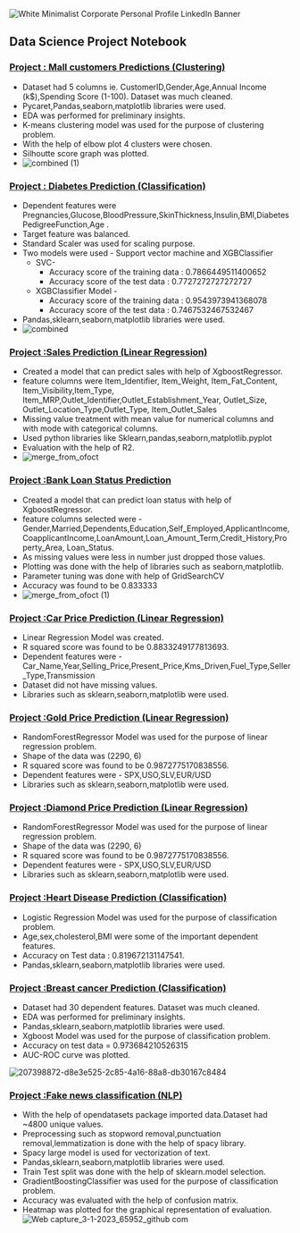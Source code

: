 ![White Minimalist Corporate Personal Profile LinkedIn Banner](https://user-images.githubusercontent.com/115975748/210289626-9a43d116-95d4-4e02-b0eb-7b23e159e062.png)

## Data Science Project Notebook

### [Project : Mall customers Predictions (Clustering)](https://github.com/sagarpatiler/machine_learning/blob/main/clustering_mall_customers_pyc.ipynb) 
* Dataset had 5 columns ie. CustomerID,Gender,Age,Annual Income (k$),Spending Score (1-100). Dataset was much cleaned.
* Pycaret,Pandas,seaborn,matplotlib libraries were used.
* EDA was performed for preliminary insights.
* K-means clustering model was used for the purpose of clustering problem.
* With the help of elbow plot 4 clusters were chosen.
* Silhoutte score graph was plotted.
* ![combined (1)](https://user-images.githubusercontent.com/115975748/208020818-671d2c79-43bb-4414-ad2d-fb01a07a10cc.jpg)

### [Project : Diabetes Prediction (Classification)](https://github.com/sagarpatiler/machine_learning/blob/main/health_proj_1_diabetes_prediction.ipynb) 
* Dependent features were Pregnancies,Glucose,BloodPressure,SkinThickness,Insulin,BMI,DiabetesPedigreeFunction,Age .
* Target feature was balanced.
* Standard Scaler was used for scaling purpose.
* Two models were used - Support vector machine and XGBClassifier
  * SVC-
    * Accuracy score of the training data :  0.7866449511400652
    * Accuracy score of the test data :  0.7727272727272727
  * XGBClassifier Model -
    * Accuracy score of the training data :  0.9543973941368078 
    * Accuracy score of the test data :  0.7467532467532467
* Pandas,sklearn,seaborn,matplotlib libraries were used.
* ![combined](https://user-images.githubusercontent.com/115975748/207767068-383517fa-4fd9-4fed-9319-e4d696b9c48b.jpg)

### [Project :Sales Prediction (Linear Regression)](https://github.com/sagarpatiler/machine_learning/blob/main/Sales_Prediction.ipynb) 
* Created a model that can predict sales with help of XgboostRegressor.
* feature columns were Item_Identifier, Item_Weight, Item_Fat_Content, Item_Visibility,Item_Type, Item_MRP,Outlet_Identifier,Outlet_Establishment_Year, Outlet_Size, Outlet_Location_Type,Outlet_Type, Item_Outlet_Sales
* Missing value treatment with mean value for numerical columns and with mode with categorical columns.
* Used python libraries like Sklearn,pandas,seaborn,matplotlib.pyplot
* Evaluation with the help of R2.
* ![merge_from_ofoct](https://user-images.githubusercontent.com/115975748/207768079-f7716e8f-e94b-4cff-8f2d-75c6730018a6.jpg)


### [Project :Bank Loan Status Prediction](https://github.com/sagarpatiler/machine_learning/blob/main/Banks_1_loan_status_prediction.ipynb) 
* Created a model that can predict loan status with help of XgboostRegressor.
* feature columns selected  were -Gender,Married,Dependents,Education,Self_Employed,ApplicantIncome,CoapplicantIncome,LoanAmount,Loan_Amount_Term,Credit_History,Property_Area, Loan_Status.
* As missing values were less in number just dropped those values.
* Plotting was done with the help of libraries such as seaborn,matplotlib.
* Parameter tuning was done with help of GridSearchCV
* Accuracy was found to be  0.833333
* ![merge_from_ofoct (1)](https://user-images.githubusercontent.com/115975748/207770005-d91022ee-654c-4c52-86c8-be43d03d8e03.jpg)


### [Project :Car Price Prediction (Linear Regression)](https://github.com/sagarpatiler/machine_learning/blob/main/car_price_prediction_.ipynb) 
* Linear Regression Model was created.
* R squared score  was found to be  0.8833249177813693.
* Dependent features were - Car_Name,Year,Selling_Price,Present_Price,Kms_Driven,Fuel_Type,Seller_Type,Transmission 
* Dataset did not have missing values.
* Libraries such as sklearn,seaborn,matplotlib were used.

### [Project :Gold Price Prediction (Linear Regression)](https://github.com/sagarpatiler/machine_learning/blob/main/gold_price_prediction.ipynb) 
* RandomForestRegressor Model was used for the purpose of linear regression problem.
* Shape of the data was (2290, 6)
* R squared score  was found to be 0.9872775170838556.
* Dependent features were - SPX,USO,SLV,EUR/USD 
* Libraries such as sklearn,seaborn,matplotlib were used.

### [Project :Diamond Price Prediction (Linear Regression)](https://github.com/sagarpatiler/machine_learning/blob/main/diamond_price_pred_pyc.ipynb) 
* RandomForestRegressor Model was used for the purpose of linear regression problem.
* Shape of the data was (2290, 6)
* R squared score  was found to be 0.9872775170838556.
* Dependent features were - SPX,USO,SLV,EUR/USD 
* Libraries such as sklearn,seaborn,matplotlib were used.

### [Project :Heart Disease Prediction (Classification)](https://github.com/sagarpatiler/machine_learning/blob/main/health_proj_2_heart_disease_prediction.ipynb) 
* Logistic Regression Model was used for the purpose of classification problem.
* Age,sex,cholesterol,BMI were some of the important dependent features.
* Accuracy on Test data :  0.819672131147541. 
* Pandas,sklearn,seaborn,matplotlib libraries were used.

### [Project :Breast cancer Prediction (Classification)](https://github.com/sagarpatiler/machine_learning/blob/main/health_3_breast_cancer_prediction.ipynb) 
* Dataset had 30 dependent features. Dataset was much cleaned.
* EDA was performed for preliminary insights.
* Pandas,sklearn,seaborn,matplotlib libraries were used.
* Xgboost Model was used for the purpose of classification problem.
* Accuracy on test data =  0.973684210526315
* AUC-ROC curve was plotted.


![207398872-d8e3e525-2c85-4a16-88a8-db30167c8484](https://user-images.githubusercontent.com/115975748/210292433-f8cb53c4-fc5f-439f-adad-f21f68feccc9.jpg)


### [Project :Fake news classification (NLP)](https://github.com/sagarpatiler/machine_learning/blob/main/health_3_breast_cancer_prediction.ipynb) 
* With the help of opendatasets package imported data.Dataset had ~4800 unique values.
* Preprocessing such as stopword removal,punctuation removal,lemmatization is done with the help of spacy library.
* Spacy large model is used for vectorization of text.
* Pandas,sklearn,seaborn,matplotlib libraries were used.
* Train Test split was done with the help of sklearn.model selection.
* GradientBoostingClassifier was used for the purpose of classification problem.
* Accuracy was evaluated with the help of confusion matrix.
* Heatmap was plotted for the graphical representation of evaluation. 
![Web capture_3-1-2023_65952_github com](https://user-images.githubusercontent.com/115975748/210291244-971cd3fd-c9b1-474d-950a-14ca757b2af3.jpg)


























